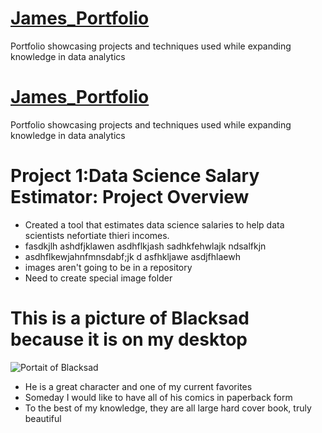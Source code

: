 # [James_Portfolio](http://www.youtube.com)
Portfolio showcasing projects and techniques used while expanding knowledge in data analytics
# [James_Portfolio](http://www.youtube.com)
Portfolio showcasing projects and techniques used while expanding knowledge in data analytics


# Project 1:Data Science Salary Estimator: Project Overview
* Created a tool that estimates data science salaries to help data scientists nefortiate thieri incomes.
* fasdkjlh ashdfjklawen asdhflkjash sadhkfehwlajk ndsalfkjn
* asdhflkewjahnfmnsdabf;jk d asfhkljawe  asdjfhlaewh
* images aren't going to be in a repository
* Need to create special image folder  

# This is a picture of Blacksad because it is on my desktop
![Portait of Blacksad](Blacksad.jpg)
* He is a great character and one of my current favorites
* Someday I would like to have all of his comics in paperback form
* To the best of my knowledge, they are all large hard cover book, truly beautiful
